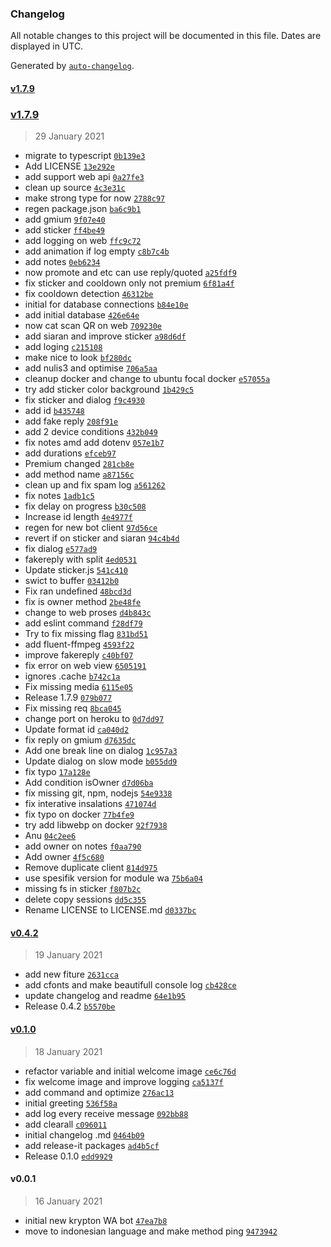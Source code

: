### Changelog

All notable changes to this project will be documented in this file. Dates are displayed in UTC.

Generated by [`auto-changelog`](https://github.com/CookPete/auto-changelog).

#### [v1.7.9](https://github.com/Kry9toN/KryPtoN-WhatsApp-Bot/compare/v1.7.9...v1.7.9)

### [v1.7.9](https://github.com/Kry9toN/KryPtoN-WhatsApp-Bot/compare/v0.4.2...v1.7.9)

> 29 January 2021

- migrate to typescript [`0b139e3`](https://github.com/Kry9toN/KryPtoN-WhatsApp-Bot/commit/0b139e3db822e2d298d4a0d9b25c263f9c4b1a42)
- Add LICENSE [`13e292e`](https://github.com/Kry9toN/KryPtoN-WhatsApp-Bot/commit/13e292ecc21649508d86e0c5e8d2a079a53f288c)
- add support web api [`0a27fe3`](https://github.com/Kry9toN/KryPtoN-WhatsApp-Bot/commit/0a27fe3d914dae9d0addd40e0983f231b07e3567)
- clean up source [`4c3e31c`](https://github.com/Kry9toN/KryPtoN-WhatsApp-Bot/commit/4c3e31cd65116fe6771034fd6fbc484add34c7c2)
- make strong type for now [`2788c97`](https://github.com/Kry9toN/KryPtoN-WhatsApp-Bot/commit/2788c97122d966e68425150de2c561d3115130e1)
- regen package.json [`ba6c9b1`](https://github.com/Kry9toN/KryPtoN-WhatsApp-Bot/commit/ba6c9b1b0cf263c8c1c8d2a52a31a32372fc1304)
- add gmium [`9f07e40`](https://github.com/Kry9toN/KryPtoN-WhatsApp-Bot/commit/9f07e401d6e82b3e7e591d6d9e3d1c3a81345381)
- add sticker [`ff4be49`](https://github.com/Kry9toN/KryPtoN-WhatsApp-Bot/commit/ff4be49a5b5443d6d1d54350ff5d7ae1f13305a6)
- add logging on web [`ffc9c72`](https://github.com/Kry9toN/KryPtoN-WhatsApp-Bot/commit/ffc9c72368f9193732f109cca9ad446a73f9a826)
- add animation if log empty [`c8b7c4b`](https://github.com/Kry9toN/KryPtoN-WhatsApp-Bot/commit/c8b7c4bf9f1c3ce82a760c89019ac0400bdfb913)
- add notes [`0eb6234`](https://github.com/Kry9toN/KryPtoN-WhatsApp-Bot/commit/0eb62340d113ae53a87d5fcbfd37b5111c13d9be)
- now promote and etc can use reply/quoted [`a25fdf9`](https://github.com/Kry9toN/KryPtoN-WhatsApp-Bot/commit/a25fdf92659f17d3128a0e44564c7ad8b21f84c6)
- fix sticker and cooldown only not premium [`6f81a4f`](https://github.com/Kry9toN/KryPtoN-WhatsApp-Bot/commit/6f81a4fa9fbbc126480c96416eed85c6caac7c10)
- fix cooldown detection [`46312be`](https://github.com/Kry9toN/KryPtoN-WhatsApp-Bot/commit/46312bea2ec4a65a636e32c072721de4b5609f17)
- initial for database connections [`b84e10e`](https://github.com/Kry9toN/KryPtoN-WhatsApp-Bot/commit/b84e10e46f3bd912cd8aabe021168abbe24d7365)
- add initial database [`426e64e`](https://github.com/Kry9toN/KryPtoN-WhatsApp-Bot/commit/426e64e555892c1bda51aecdf4901400b0457192)
- now cat scan QR on web [`709230e`](https://github.com/Kry9toN/KryPtoN-WhatsApp-Bot/commit/709230e033b43d9609cdd76227df224afb1fb321)
- add siaran and improve sticker [`a98d6df`](https://github.com/Kry9toN/KryPtoN-WhatsApp-Bot/commit/a98d6df7f69b971d0cbe232348f9a144a47426e8)
- add loging [`c215108`](https://github.com/Kry9toN/KryPtoN-WhatsApp-Bot/commit/c21510871687ffe38d77938e56e9644597f740bf)
- make nice to look [`bf280dc`](https://github.com/Kry9toN/KryPtoN-WhatsApp-Bot/commit/bf280dccfbc103d05c7dcf63c2105d072e838bd7)
- add nulis3 and optimise [`706a5aa`](https://github.com/Kry9toN/KryPtoN-WhatsApp-Bot/commit/706a5aad12cdcbd1550406c011033961600e506e)
- cleanup docker and change to ubuntu focal docker [`e57055a`](https://github.com/Kry9toN/KryPtoN-WhatsApp-Bot/commit/e57055a48b501415942ee4a7dbf2ede00f67829a)
- try add sticker color background [`1b429c5`](https://github.com/Kry9toN/KryPtoN-WhatsApp-Bot/commit/1b429c59f3272cfaa518d9f05b9fb94f709bf3ce)
- fix sticker and dialog [`f9c4930`](https://github.com/Kry9toN/KryPtoN-WhatsApp-Bot/commit/f9c493043a82de8f8079429edd7826b0a122439f)
- add id [`b435748`](https://github.com/Kry9toN/KryPtoN-WhatsApp-Bot/commit/b435748b8f3afb8069f86b1816ceb3e4dc99a83b)
- add fake reply [`208f91e`](https://github.com/Kry9toN/KryPtoN-WhatsApp-Bot/commit/208f91ec11a49fed1cab39db80acb4fd08bc3b3b)
- add 2 device conditions [`432b049`](https://github.com/Kry9toN/KryPtoN-WhatsApp-Bot/commit/432b049628536631dcdd88c4e5b1de6bcc7cb67e)
- fix notes amd add dotenv [`057e1b7`](https://github.com/Kry9toN/KryPtoN-WhatsApp-Bot/commit/057e1b7c5ab07818813fee9d0b4e5009baebdd6c)
- add durations [`efceb97`](https://github.com/Kry9toN/KryPtoN-WhatsApp-Bot/commit/efceb97c6258e586e02a8d1b8b11722d44f69b73)
- Premium changed [`281cb8e`](https://github.com/Kry9toN/KryPtoN-WhatsApp-Bot/commit/281cb8ea56eefc608a85782498fcf0a08d623a11)
- add method name [`a87156c`](https://github.com/Kry9toN/KryPtoN-WhatsApp-Bot/commit/a87156c4b85309efa647583d9c67286345ccc6ce)
- clean up and fix spam log [`a561262`](https://github.com/Kry9toN/KryPtoN-WhatsApp-Bot/commit/a561262dda6ab25a20f553fbe2fbc3519fe54645)
- fix notes [`1adb1c5`](https://github.com/Kry9toN/KryPtoN-WhatsApp-Bot/commit/1adb1c5c10079a112e2435c2816f1e0716330f32)
- fix delay on progress [`b30c508`](https://github.com/Kry9toN/KryPtoN-WhatsApp-Bot/commit/b30c508cb344004994899bbda68ff41d442c7ff6)
- Increase id length [`4e4977f`](https://github.com/Kry9toN/KryPtoN-WhatsApp-Bot/commit/4e4977f9d886e610a8af4b0e0a9527ed99554ac3)
- regen for new bot client [`97d56ce`](https://github.com/Kry9toN/KryPtoN-WhatsApp-Bot/commit/97d56ce7ae382e6d698751292f1944dece9b5a2d)
- revert if on sticker and siaran [`94c4b4d`](https://github.com/Kry9toN/KryPtoN-WhatsApp-Bot/commit/94c4b4dc62321a85b80fcce1bbd2c481cd8f4567)
- fix dialog [`e577ad9`](https://github.com/Kry9toN/KryPtoN-WhatsApp-Bot/commit/e577ad9461aa29c31cb1c36fe80cf31bbdea0cef)
- fakereply with split [`4ed0531`](https://github.com/Kry9toN/KryPtoN-WhatsApp-Bot/commit/4ed0531e3b47891bf12b2810c41bd1a4f865d364)
- Update sticker.js [`541c410`](https://github.com/Kry9toN/KryPtoN-WhatsApp-Bot/commit/541c41022d46f38b2829494c1c900e4492c1578c)
- swict to buffer [`03412b0`](https://github.com/Kry9toN/KryPtoN-WhatsApp-Bot/commit/03412b0d39e9ec7c9ee2c6d0c00507dc28479cda)
- Fix ran undefined [`48bcd3d`](https://github.com/Kry9toN/KryPtoN-WhatsApp-Bot/commit/48bcd3d20a9757fbbdd7424d08f44224a8ff16c5)
- fix is owner method [`2be48fe`](https://github.com/Kry9toN/KryPtoN-WhatsApp-Bot/commit/2be48feb5d376525902db72ac758d7aa013e8f8c)
- change to web proses [`d4b843c`](https://github.com/Kry9toN/KryPtoN-WhatsApp-Bot/commit/d4b843c1d30f1882f0565865c0259941d605f9a5)
- add eslint command [`f28df79`](https://github.com/Kry9toN/KryPtoN-WhatsApp-Bot/commit/f28df7991359f106f45e98193e864a89ae17afef)
- Try to fix missing flag [`831bd51`](https://github.com/Kry9toN/KryPtoN-WhatsApp-Bot/commit/831bd5119e650786dd39406122f4ad4fc2920d7a)
- add fluent-ffmpeg [`4593f22`](https://github.com/Kry9toN/KryPtoN-WhatsApp-Bot/commit/4593f224f52c36ad041eb46acc2879a70b017153)
- improve fakereply [`c40bf07`](https://github.com/Kry9toN/KryPtoN-WhatsApp-Bot/commit/c40bf0766e9a4d95a26de85d239d83f2c90fc808)
- fix error on web view [`6505191`](https://github.com/Kry9toN/KryPtoN-WhatsApp-Bot/commit/65051917bfd714bb99f40622dddf8df28d2d0155)
- ignores .cache [`b742c1a`](https://github.com/Kry9toN/KryPtoN-WhatsApp-Bot/commit/b742c1aea12383267c00671b4b086ae3c53d6da2)
- Fix missing media [`6115e05`](https://github.com/Kry9toN/KryPtoN-WhatsApp-Bot/commit/6115e050703b7b88648cf8994cbb367a608ff301)
- Release 1.7.9 [`079b077`](https://github.com/Kry9toN/KryPtoN-WhatsApp-Bot/commit/079b0771b2f160b9a1078a88827bfeae26faff7f)
- Fix missing req [`8bca045`](https://github.com/Kry9toN/KryPtoN-WhatsApp-Bot/commit/8bca045d053a4e4594d5ef63ff4fe2e52a77d6bb)
- change port on heroku to [`0d7dd97`](https://github.com/Kry9toN/KryPtoN-WhatsApp-Bot/commit/0d7dd9745d6a54a94090e651a89d987305c920d3)
- Update format id [`ca040d2`](https://github.com/Kry9toN/KryPtoN-WhatsApp-Bot/commit/ca040d2420d7dc15bea1240cb4a79a98dd2a2c03)
- fix reply on gmium [`d7635dc`](https://github.com/Kry9toN/KryPtoN-WhatsApp-Bot/commit/d7635dc7d8bbedc3786cd97118dbd37c25dbe9c6)
- Add one break line on dialog [`1c957a3`](https://github.com/Kry9toN/KryPtoN-WhatsApp-Bot/commit/1c957a3c858cc6d4b4fb8aefbf557a48b48d8a16)
- Update dialog on slow mode [`b055dd9`](https://github.com/Kry9toN/KryPtoN-WhatsApp-Bot/commit/b055dd91966bab1c4d21eed43c18c1d42c4af943)
- fix typo [`17a128e`](https://github.com/Kry9toN/KryPtoN-WhatsApp-Bot/commit/17a128e4c26c3c6147c157f74a701f8d5a9679fe)
- Add condition isOwner [`d7d06ba`](https://github.com/Kry9toN/KryPtoN-WhatsApp-Bot/commit/d7d06bab51feb40615d5783b977ea16b9ff01bb0)
- fix missing git, npm, nodejs [`54e9338`](https://github.com/Kry9toN/KryPtoN-WhatsApp-Bot/commit/54e93386e9b2efd75a203c91161a154291a28283)
- fix interative insalations [`471074d`](https://github.com/Kry9toN/KryPtoN-WhatsApp-Bot/commit/471074d70b7a97985f40f0d94d1b634e35f37e77)
- fix typo on docker [`77b4fe9`](https://github.com/Kry9toN/KryPtoN-WhatsApp-Bot/commit/77b4fe9f8fb4ab228e8f914482e452878985b35c)
- try add libwebp on docker [`92f7938`](https://github.com/Kry9toN/KryPtoN-WhatsApp-Bot/commit/92f7938acb79057655737af3b6626ea5cf25a5f9)
- Anu [`04c2ee6`](https://github.com/Kry9toN/KryPtoN-WhatsApp-Bot/commit/04c2ee63abad6c16cf73e6e4fee9acbc109b6c38)
- add owner on notes [`f0aa790`](https://github.com/Kry9toN/KryPtoN-WhatsApp-Bot/commit/f0aa7905fa416f5a41144c55b0150dcc13d21d12)
- Add owner [`4f5c680`](https://github.com/Kry9toN/KryPtoN-WhatsApp-Bot/commit/4f5c680364f20075c496d24f63c7d6d4f4495a05)
- Remove duplicate client [`814d975`](https://github.com/Kry9toN/KryPtoN-WhatsApp-Bot/commit/814d975a900ba3fd8cc7f58308faf8410adbc2b8)
- use spesifik version for module wa [`75b6a04`](https://github.com/Kry9toN/KryPtoN-WhatsApp-Bot/commit/75b6a0471a80c53482e7eaa5625c15f778e6ca98)
- missing fs in sticker [`f807b2c`](https://github.com/Kry9toN/KryPtoN-WhatsApp-Bot/commit/f807b2c70d53baa8019d55c0eacd65014b7aeb3e)
- delete copy sessions [`dd5c355`](https://github.com/Kry9toN/KryPtoN-WhatsApp-Bot/commit/dd5c35590c6602fa3c3ae12fc9ce43d25164a66b)
- Rename LICENSE to LICENSE.md [`d0337bc`](https://github.com/Kry9toN/KryPtoN-WhatsApp-Bot/commit/d0337bcacd957ce6bebb445afbd4ac59f64819f8)

#### [v0.4.2](https://github.com/Kry9toN/KryPtoN-WhatsApp-Bot/compare/v0.1.0...v0.4.2)

> 19 January 2021

- add new fiture [`2631cca`](https://github.com/Kry9toN/KryPtoN-WhatsApp-Bot/commit/2631cca30fdb1fe670bd8e2bf98109ae2e1625ad)
- add cfonts and make beautifull console log [`cb428ce`](https://github.com/Kry9toN/KryPtoN-WhatsApp-Bot/commit/cb428ce7c22c07648feec23d33c3e71c0c140c4b)
- update changelog and readme [`64e1b95`](https://github.com/Kry9toN/KryPtoN-WhatsApp-Bot/commit/64e1b95ccebabeacfbb609fe684155b841b06c7e)
- Release 0.4.2 [`b5570be`](https://github.com/Kry9toN/KryPtoN-WhatsApp-Bot/commit/b5570be5494711c7a3c5738b2891f8192f3fe96f)

#### [v0.1.0](https://github.com/Kry9toN/KryPtoN-WhatsApp-Bot/compare/v0.0.1...v0.1.0)

> 18 January 2021

- refactor variable and initial welcome image [`ce6c76d`](https://github.com/Kry9toN/KryPtoN-WhatsApp-Bot/commit/ce6c76d1276069786c9ee63a68498c43bc6708fd)
- fix welcome image and improve logging [`ca5137f`](https://github.com/Kry9toN/KryPtoN-WhatsApp-Bot/commit/ca5137f2d04ff05f4f696ed96c01cb42278406ce)
- add command and optimize [`276ac13`](https://github.com/Kry9toN/KryPtoN-WhatsApp-Bot/commit/276ac137a88f81fa9ad723d46efb8e1f2ba18ca2)
- initial greeting [`536f58a`](https://github.com/Kry9toN/KryPtoN-WhatsApp-Bot/commit/536f58a7d996286f35da8c2e7e4928ebc53314cd)
- add log every receive message [`092bb88`](https://github.com/Kry9toN/KryPtoN-WhatsApp-Bot/commit/092bb881c48bedf9fbb9287007806ff33112eb2d)
- add clearall [`c096011`](https://github.com/Kry9toN/KryPtoN-WhatsApp-Bot/commit/c0960113bd1f14dc1c85c2421d18e698c77009ae)
- initial changelog .md [`0464b09`](https://github.com/Kry9toN/KryPtoN-WhatsApp-Bot/commit/0464b09f2bef63362f971715e5d5ca6814256811)
- add release-it packages [`ad4b5cf`](https://github.com/Kry9toN/KryPtoN-WhatsApp-Bot/commit/ad4b5cfd111c0b80805d43451147860742f5058f)
- Release 0.1.0 [`edd9929`](https://github.com/Kry9toN/KryPtoN-WhatsApp-Bot/commit/edd9929f2f1672f6981eff466c2c9725cb9d7941)

#### v0.0.1

> 16 January 2021

- initial new krypton WA bot [`47ea7b8`](https://github.com/Kry9toN/KryPtoN-WhatsApp-Bot/commit/47ea7b81126c52c81559349ac8064204813aa2e3)
- move to indonesian language and make method ping [`9473942`](https://github.com/Kry9toN/KryPtoN-WhatsApp-Bot/commit/94739426321ee9017d247e23ad98d7355e3063d7)
